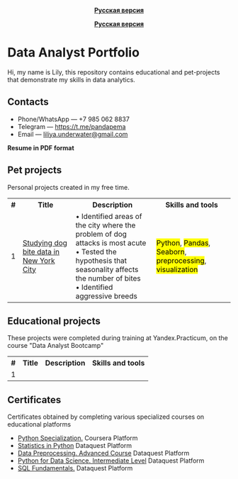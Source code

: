 <p align="center"><a href="https://github.com/lily-pogodina/Data-Analyst-Portfolio-Ru"><b>Русская версия</b></a></p>

<p align="center"><a href="https://github.com/lily-pogodina/Data-Analyst-Portfolio-Ru" target="_blank"><b>Русская версия</b></a></p>


# Data Analyst Portfolio

Hi, my name is Lily, this repository contains educational and pet-projects that demonstrate my skills in data analytics.
## Contacts

* Phone/WhatsApp — +7 985 062 8837
* Telegram — https://t.me/pandapema
* Email — liliya.underwater@gmail.com

**Resume in PDF format**

## Pet projects

Personal projects created in my free time.

<table>
<tr>
<th>#</th>
<th>Title</th>
<th>Description</th>
<th>Skills and tools</th>
</tr>
<tr>
<td>1</td>
<td><a href="https://github.com/lily-pogodina/Data-Analyst-Portfolio-Ru/tree/main/Dog_bites_analysys_ru">Studying dog bite data in New York City</a></td>
<td>• Identified areas of the city where the problem of dog attacks is most acute <br>• Tested the hypothesis that seasonality affects the number of bites <br>• Identified aggressive breeds</td>
<td> <mark>Python</mark>, <mark>Pandas</mark>, <mark>Seaborn</mark>, <mark>preprocessing</mark>, <mark>visualization</mark></td>
</tr>
</table>

## Educational projects

These projects were completed during training at Yandex.Practicum, on the course "Data Analyst Bootcamp"

<table>
<tr>
<th>#</th>
<th>Title</th>
<th>Description</th>
<th>Skills and tools</th>
</tr>
<tr>
<td>1</td>
<td> </td>
<td> </td>
<td> </td>
</tr>
</table>

## Certificates

Certificates obtained by completing various specialized courses on educational platforms
* [Python Specialization.](https://github.com/lily-pogodina/Data-Analyst-Portfolio-Ru/blob/main/Python_specialization.pdf) Coursera Platform
* [Statistics in Python](https://github.com/lily-pogodina/Data-Analyst-Portfolio-Ru/blob/main/Liliya-Pogodina--Intermediate-Statistics-in-Python.pdf) Dataquest Platform
* [Data Preprocessing. Advanced Course](https://github.com/lily-pogodina/Data-Analyst-Portfolio-Ru/blob/main/liliya-pogodina-python-data-cleaning-advanced.pdf) Dataquest Platform
* [Python for Data Science. Intermediate Level](https://github.com/lily-pogodina/Data-Analyst-Portfolio-Ru/blob/main/liliya-pogodina-python-for-data-science-intermediate.pdf) Dataquest Platform
* [SQL Fundamentals.](https://github.com/lily-pogodina/Data-Analyst-Portfolio-Ru/blob/main/liliya-pogodina-sql-fundamentals.pdf) Dataquest Platform
